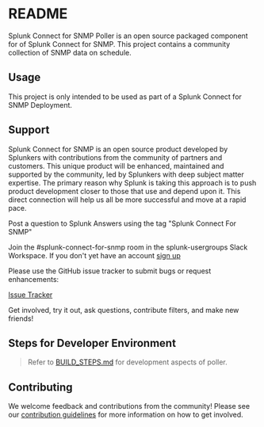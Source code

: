 # README

Splunk Connect for SNMP Poller is an open source packaged component for of Splunk Connect for SNMP.
This project contains a community collection of SNMP data on schedule.

## Usage

This project is only intended to be used as part of a Splunk Connect for SNMP Deployment.

## Support

Splunk Connect for SNMP is an open source product developed by Splunkers with contributions from the
community of partners and customers. This unique product will be enhanced, maintained and supported
by the community, led by Splunkers with deep subject matter expertise. The primary reason why Splunk
is taking this approach is to push product development closer to those that use and depend upon it.
This direct connection will help us all be more successful and move at a rapid pace.

Post a question to Splunk Answers using the tag "Splunk Connect For SNMP"

Join the #splunk-connect-for-snmp room in the splunk-usergroups Slack Workspace. If you don't yet have an account [sign up](https://docs.splunk.com/Documentation/Community/1.0/community/Chat)

Please use the GitHub issue tracker to submit bugs or request enhancements:

[Issue Tracker](https://github.com/splunk/splunk-connect-for-snmp-poller/issues)

Get involved, try it out, ask questions, contribute filters, and make new friends!

## Steps for Developer Environment

> Refer to [BUILD_STEPS.md](build.md) for development aspects of poller.

## Contributing

We welcome feedback and contributions from the community! Please see our [contribution guidelines](CONTRIBUTING.md)
for more information on how to get involved.
